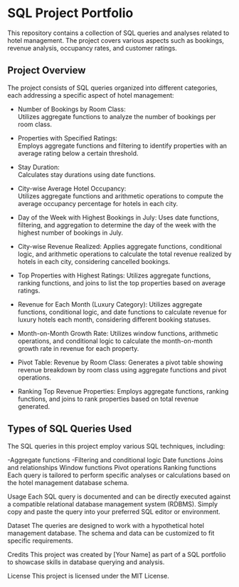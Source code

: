 # SQL Project Portfolio
This repository contains a collection of SQL queries and analyses related to hotel management. The project covers various aspects such as bookings, revenue analysis, occupancy rates, and customer ratings.

## Project Overview
The project consists of SQL queries organized into different categories, each addressing a specific aspect of hotel management:

* Number of Bookings by Room Class:  
  Utilizes aggregate functions to analyze the number of bookings per room class.

* Properties with Specified Ratings:  
  Employs aggregate functions and filtering to identify properties with an average rating below a certain threshold.

* Stay Duration:  
  Calculates stay durations using date functions.

* City-wise Average Hotel Occupancy:  
  Utilizes aggregate functions and arithmetic operations to compute the average occupancy percentage for hotels in each city.

* Day of the Week with Highest Bookings in July: Uses date functions, filtering, and aggregation to determine the day of the week with the highest number of bookings in July.

* City-wise Revenue Realized: Applies aggregate functions, conditional logic, and arithmetic operations to calculate the total revenue realized by hotels in each city, considering cancelled bookings.

* Top Properties with Highest Ratings: Utilizes aggregate functions, ranking functions, and joins to list the top properties based on average ratings.

* Revenue for Each Month (Luxury Category): Utilizes aggregate functions, conditional logic, and date functions to calculate revenue for luxury hotels each month, considering different booking statuses.

* Month-on-Month Growth Rate: Utilizes window functions, arithmetic operations, and conditional logic to calculate the month-on-month growth rate in revenue for each property.

* Pivot Table: Revenue by Room Class: Generates a pivot table showing revenue breakdown by room class using aggregate functions and pivot operations.

* Ranking Top Revenue Properties: Employs aggregate functions, ranking functions, and joins to rank properties based on total revenue generated.

## Types of SQL Queries Used
The SQL queries in this project employ various SQL techniques, including:

-Aggregate functions
-Filtering and conditional logic
Date functions
Joins and relationships
Window functions
Pivot operations
Ranking functions
Each query is tailored to perform specific analyses or calculations based on the hotel management database schema.

Usage
Each SQL query is documented and can be directly executed against a compatible relational database management system (RDBMS). Simply copy and paste the query into your preferred SQL editor or environment.

Dataset
The queries are designed to work with a hypothetical hotel management database. The schema and data can be customized to fit specific requirements.

Credits
This project was created by [Your Name] as part of a SQL portfolio to showcase skills in database querying and analysis.

License
This project is licensed under the MIT License.
